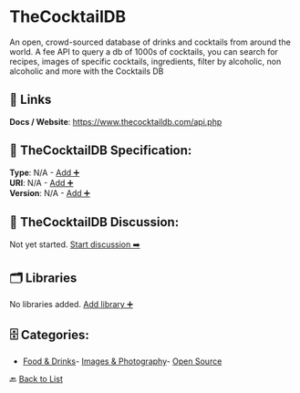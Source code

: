 # TheCocktailDB

An open, crowd-sourced database of drinks and cocktails from around the world. A fee API to query a db of 1000s of cocktails, you can search for recipes, images of specific cocktails, ingredients, filter by alcoholic, non alcoholic and more with the Cocktails DB

##  🔗 Links
**Docs / Website**: https://www.thecocktaildb.com/api.php

## 🧬 TheCocktailDB Specification:
**Type**: N/A - [Add ➕](https://github.com/apis-list/apis-list/edit/main/apis.yaml#L19336)  
**URI**: N/A - [Add ➕](https://github.com/apis-list/apis-list/edit/main/apis.yaml#L19336)  
**Version**: N/A - [Add ➕](https://github.com/apis-list/apis-list/edit/main/apis.yaml#L19336)

## 💬 TheCocktailDB Discussion:
Not yet started. [Start discussion ➡️](https://github.com/apis-list/apis-list/discussions/new)

## 🗂️ Libraries

No libraries added. [Add library ➕](https://github.com/apis-list/apis-list/edit/main/apis.yaml#L19336)    


## 🗄️ Categories:
- [Food & Drinks](https://github.com/apis-list/apis-list#food--drinks-)- [Images & Photography](https://github.com/apis-list/apis-list#images--photography-)- [Open Source](https://github.com/apis-list/apis-list#open-source-)

🔙  [Back to List](https://github.com/apis-list/apis-list)
